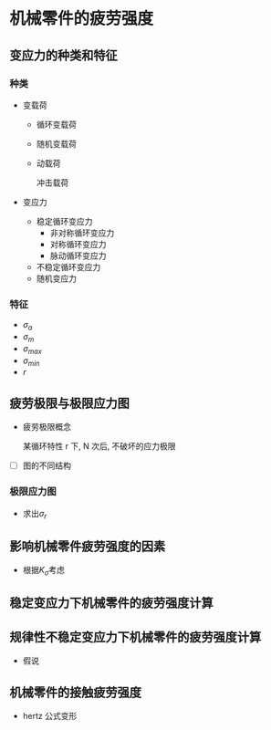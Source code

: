 # 机械零件的疲劳强度

## 变应力的种类和特征

### 种类

- 变载荷

  - 循环变载荷
  - 随机变载荷
  - 动载荷

    冲击载荷

- 变应力

  - 稳定循环变应力
    - 非对称循环变应力
    - 对称循环变应力
    - 脉动循环变应力
  - 不稳定循环变应力
  - 随机变应力

### 特征

- $\sigma_a$
- $\sigma_m$
- $\sigma_{max}$
- $\sigma_{min}$
- $r$

## 疲劳极限与极限应力图

- 疲劳极限概念

  某循环特性 r 下, N 次后, 不破坏的应力极限

- [ ] 图的不同结构

### 极限应力图

- 求出$\sigma_r$

## 影响机械零件疲劳强度的因素

- 根据$K_{\sigma}$考虑

## 稳定变应力下机械零件的疲劳强度计算

## 规律性不稳定变应力下机械零件的疲劳强度计算

- 假说

## 机械零件的接触疲劳强度

- hertz 公式变形
